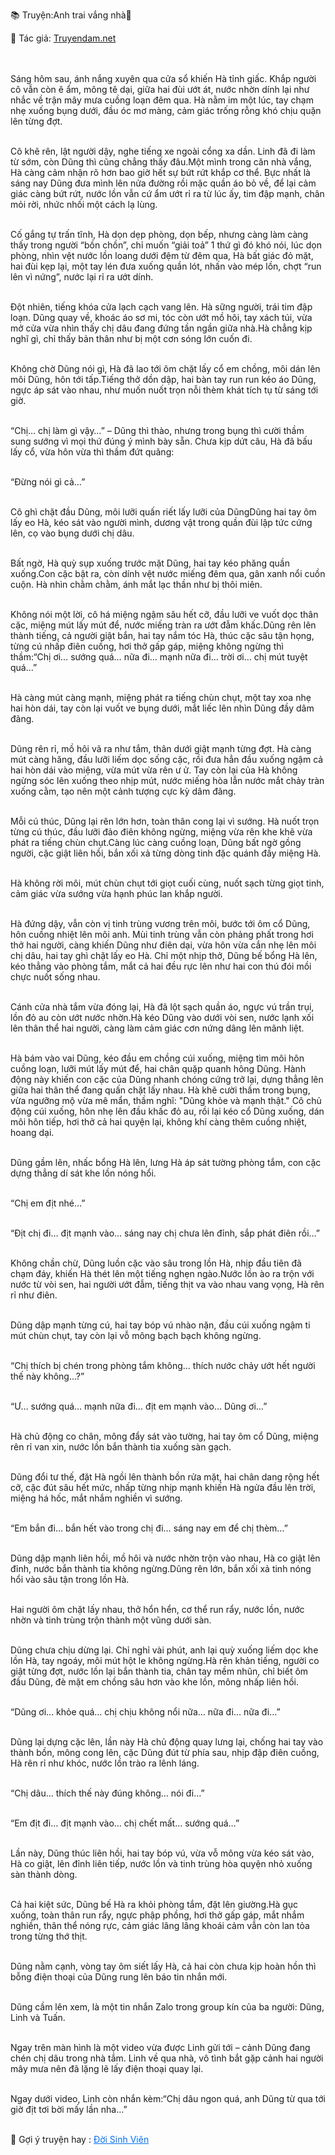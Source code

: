 📚 Truyện:Anh trai vắng nhà🔞 
<br>
<p>📖 Tác giả: <a href="https://truyendam.net" target="_blank" title="Truyện sex người lớn, truyện 18+ tại Truyendam.net">Truyendam.net</a></p>
<br></br>
<!-- Vợ chủ động, sex cấm kỵ, flagship sex, Truyendam.net -->
Sáng hôm sau, ánh nắng xuyên qua cửa sổ khiến Hà tỉnh giấc. Khắp người cô vẫn còn ê ẩm, mông tê dại, giữa hai đùi ướt át, nước nhờn dính lại như nhắc về trận mây mưa cuồng loạn đêm qua. Hà nằm im một lúc, tay chạm nhẹ xuống bụng dưới, đầu óc mơ màng, cảm giác trống rỗng khó chịu quặn lên từng đợt.<br></br>

Cô khẽ rên, lật người dậy, nghe tiếng xe ngoài cổng xa dần. Linh đã đi làm từ sớm, còn Dũng thì cũng chẳng thấy đâu.Một mình trong căn nhà vắng, Hà càng cảm nhận rõ hơn bao giờ hết sự bứt rứt khắp cơ thể. Bực nhất là sáng nay Dũng đưa mình lên nửa đường rồi mặc quần áo bỏ về, để lại cảm giác càng bứt rứt, nước lồn vẫn cứ ẩm ướt rỉ ra từ lúc ấy, tim đập mạnh, chân mỏi rời, nhức nhối một cách lạ lùng.<br></br>

Cố gắng tự trấn tĩnh, Hà dọn dẹp phòng, dọn bếp, nhưng càng làm càng thấy trong người “bồn chồn”, chỉ muốn “giải toả” 1 thứ gì đó khó nói, lúc dọn phòng, nhìn vệt nước lồn loang dưới đệm từ đêm qua, Hà bất giác đỏ mặt, hai đùi kẹp lại, một tay lén đưa xuống quần lót, nhấn vào mép lồn, chợt “run lên vì nứng”, nước lại rỉ ra ướt dính.<br></br>

Đột nhiên, tiếng khóa cửa lạch cạch vang lên. Hà sững người, trái tim đập loạn. Dũng quay về, khoác áo sơ mi, tóc còn ướt mồ hôi, tay xách túi, vừa mở cửa vừa nhìn thấy chị dâu đang đứng tần ngần giữa nhà.Hà chẳng kịp nghĩ gì, chỉ thấy bản thân như bị một cơn sóng lớn cuốn đi.<br></br>

Không chờ Dũng nói gì, Hà đã lao tới ôm chặt lấy cổ em chồng, môi dán lên môi Dũng, hôn tới tấp.Tiếng thở dồn dập, hai bàn tay run run kéo áo Dũng, ngực áp sát vào nhau, như muốn nuốt trọn nỗi thèm khát tích tụ từ sáng tới giờ.<br></br>

“Chị… chị làm gì vậy…” – Dũng thì thào, nhưng trong bụng thì cười thầm sung sướng vì mọi thứ đúng ý mình bày sẵn. Chưa kịp dứt câu, Hà đã bấu lấy cổ, vừa hôn vừa thì thầm đứt quãng:<br></br>

“Đừng nói gì cả…”<br></br>

Cô ghì chặt đầu Dũng, môi lưỡi quấn riết lấy lưỡi của DũngDũng  hai tay ôm lấy eo Hà, kéo sát vào người mình, dương vật trong quần đùi lập tức cứng lên, cọ vào bụng dưới chị dâu.<br></br>

Bất ngờ, Hà quỳ sụp xuống trước mặt Dũng, hai tay kéo phăng quần xuống.Con cặc bật ra, còn dính vệt nước miếng đêm qua, gân xanh nổi cuồn cuộn. Hà nhìn chằm chằm, ánh mắt lạc thần như bị thôi miên.<br></br>

Không nói một lời, cô há miệng ngậm sâu hết cỡ, đầu lưỡi ve vuốt dọc thân cặc, miệng mút lấy mút để, nước miếng tràn ra ướt đẫm khấc.Dũng rên lên thành tiếng, cả người giật bắn, hai tay nắm tóc Hà, thúc cặc sâu tận họng, từng cú nhấp điên cuồng, hơi thở gấp gáp, miệng không ngừng thì thầm:“Chị ơi… sướng quá… nữa đi… mạnh nữa đi… trời ơi… chị mút tuyệt quá…”<br></br>

Hà càng mút càng mạnh, miệng phát ra tiếng chùn chụt, một tay xoa nhẹ hai hòn dái, tay còn lại vuốt ve bụng dưới, mắt liếc lên nhìn Dũng đầy dâm đãng.<br></br>

Dũng rên rỉ, mồ hôi vã ra như tắm, thân dưới giật mạnh từng đợt. Hà càng mút càng hăng, đầu lưỡi liếm dọc sống cặc, rồi đưa hẳn đầu xuống ngậm cả hai hòn dái vào miệng, vừa mút vừa rên ư ử. Tay còn lại của Hà không ngừng sóc lên xuống theo nhịp mút, nước miếng hòa lẫn nước mắt chảy tràn xuống cằm, tạo nên một cảnh tượng cực kỳ dâm đãng.<br></br>

Mỗi cú thúc, Dũng lại rên lớn hơn, toàn thân cong lại vì sướng. Hà nuốt trọn từng cú thúc, đầu lưỡi đảo điên không ngừng, miệng vừa rên khe khẽ vừa phát ra tiếng chùn chụt.Càng lúc càng cuồng loạn, Dũng bất ngờ gồng người, cặc giật liên hồi, bắn xối xả từng dòng tinh đặc quánh đầy miệng Hà.<br></br>

Hà không rời môi, mút chùn chụt tới giọt cuối cùng, nuốt sạch từng giọt tinh,  cảm giác vừa sướng vừa hạnh phúc lan khắp người.<br></br>

 Hà đứng dậy, vẫn còn vị tinh trùng vương trên môi, bước tới ôm cổ Dũng, hôn cuồng nhiệt lên môi anh. Mùi tinh trùng vẫn còn phảng phất trong hơi thở hai người, càng khiến Dũng như điên dại, vừa hôn vừa cắn nhẹ lên môi chị dâu, hai tay ghì chặt lấy eo Hà. Chỉ một nhịp thở, Dũng bế bổng Hà lên, kéo thẳng vào phòng tắm, mắt cả hai đều rực lên như hai con thú đói mồi chực nuốt sống nhau.<br></br>

Cánh cửa nhà tắm vừa đóng lại, Hà đã lột sạch quần áo, ngực vú trần trụi, lồn đỏ au còn ướt nước nhờn.Hà kéo Dũng vào dưới vòi sen, nước lạnh xối lên thân thể hai người, càng làm cảm giác cơn nứng dâng lên mãnh liệt.<br></br>

Hà bám vào vai Dũng, kéo đầu em chồng cúi xuống, miệng tìm môi hôn cuồng loạn, lưỡi mút lấy mút để, hai chân quặp quanh hông Dũng. Hành động này khiến con cặc của Dũng nhanh chóng cứng trở lại, dựng thẳng lên giữa hai thân thể đang quấn chặt lấy nhau. Hà khẽ cười thầm trong bụng, vừa ngưỡng mộ vừa mê mẩn, thầm nghĩ: "Dũng khỏe và mạnh thật." Cô chủ động cúi xuống, hôn nhẹ lên đầu khấc đỏ au, rồi lại kéo cổ Dũng xuống, dán môi hôn tiếp, hơi thở cả hai quyện lại, không khí càng thêm cuồng nhiệt, hoang dại.<br></br>

Dũng gầm lên, nhấc bổng Hà lên, lưng Hà áp sát tường phòng tắm, con cặc dựng thẳng dí sát khe lồn nóng hổi.<br></br>

“Chị em địt nhé…”<br></br>

“Địt chị đi… địt mạnh vào… sáng nay chị chưa lên đỉnh, sắp phát điên rồi…”<br></br>

Không chần chừ, Dũng luồn cặc vào sâu trong lồn Hà, nhịp đầu tiên đã chạm đáy, khiến Hà thét lên một tiếng nghẹn ngào.Nước lồn ào ra trộn với nước từ vòi sen, hai người ướt đẫm, tiếng thịt va vào nhau vang vọng, Hà rên rỉ như điên.<br></br>

Dũng dập mạnh từng cú, hai tay bóp vú nhào nặn, đầu cúi xuống ngậm ti mút chùn chụt, tay còn lại vỗ mông bạch bạch không ngừng.<br></br>

“Chị thích bị chén trong phòng tắm không… thích nước chảy ướt hết người thế này không…?”<br></br>

“Ư… sướng quá… mạnh nữa đi… địt em mạnh vào… Dũng ơi…”<br></br>

Hà chủ động co chân, mông đẩy sát vào tường, hai tay ôm cổ Dũng, miệng rên rỉ van xin, nước lồn bắn thành tia xuống sàn gạch.<br></br>

Dũng đổi tư thế, đặt Hà ngồi lên thành bồn rửa mặt, hai chân dang rộng hết cỡ, cặc đút sâu hết mức, nhấp từng nhịp mạnh khiến Hà ngửa đầu lên trời, miệng há hốc, mắt nhắm nghiền vì sướng.<br></br>

“Em bắn đi… bắn hết vào trong chị đi… sáng nay em để chị thèm…”<br></br>

Dũng dập mạnh liên hồi, mồ hôi và nước nhờn trộn vào nhau, Hà co giật lên đỉnh, nước bắn thành tia không ngừng.Dũng rên lớn, bắn xối xả tinh nóng hổi vào sâu tận trong lồn Hà.<br></br>

Hai người ôm chặt lấy nhau, thở hổn hển, cơ thể run rẩy, nước lồn, nước nhờn và tinh trùng trộn thành một vũng dưới sàn.<br></br>

Dũng chưa chịu dừng lại. Chỉ nghỉ vài phút, anh lại quỳ xuống liếm dọc khe lồn Hà, tay ngoáy, môi mút hột le không ngừng.Hà rên khản tiếng, người co giật từng đợt, nước lồn lại bắn thành tia, chân tay mềm nhũn, chỉ biết ôm đầu Dũng, đè mặt em chồng sâu hơn vào khe lồn, mông nhấp liên hồi.<br></br>

“Dũng ơi… khỏe quá… chị chịu không nổi nữa… nữa đi… nữa đi…”<br></br>

Dũng lại dựng cặc lên, lần này Hà chủ động quay lưng lại, chống hai tay vào thành bồn, mông cong lên, cặc Dũng đút từ phía sau, nhịp đập điên cuồng, Hà rên rỉ như khóc, nước lồn trào ra lênh láng.<br></br>

“Chị dâu… thích thế này đúng không… nói đi…”<br></br>

“Em địt đi… địt mạnh vào… chị chết mất… sướng quá…”<br></br>

Lần này, Dũng thúc liên hồi, hai tay bóp vú, vừa vỗ mông vừa kéo sát vào, Hà co giật, lên đỉnh liên tiếp, nước lồn và tinh trùng hòa quyện nhỏ xuống sàn thành dòng.<br></br>

Cả hai kiệt sức, Dũng bế Hà ra khỏi phòng tắm, đặt lên giường.Hà gục xuống, toàn thân run rẩy, ngực phập phồng, hơi thở gấp gáp, mắt nhắm nghiền, thân thể nóng rực, cảm giác lâng lâng khoái cảm vẫn còn lan tỏa trong từng thớ thịt.<br></br>

Dũng nằm cạnh, vòng tay ôm siết lấy Hà, cả hai còn chưa kịp hoàn hồn thì bỗng điện thoại của Dũng rung lên báo tin nhắn mới.<br></br>

Dũng cầm lên xem, là một tin nhắn Zalo trong group kín của ba người: Dũng, Linh và Tuấn.<br></br>

Ngay trên màn hình là một video vừa được Linh gửi tới – cảnh Dũng đang chén chị dâu trong nhà tắm. Linh về qua nhà, vô tình bắt gặp cảnh hai người mây mưa nên đã lặng lẽ lấy điện thoại quay lại.<br></br>

Ngay dưới video, Linh còn nhắn kèm:“Chị dâu ngon quá, anh Dũng từ qua tới giờ địt tơi bời mấy lần nha…”
<br></br>
<p>
  📢 Gợi ý truyện hay : 
  <a href="https://truyendam.net/truyen/doi-sinh-vien" 
     target="_blank" 
     title="Truyện sex người lớn, truyện 18+ tại Truyendam.net"
     style="text-decoration: underline; color: #0070f3;"
  >
    Đời Sinh Viên
  </a>
</p>